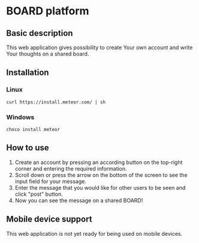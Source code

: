 # BOARD platform

## Basic description
This web application gives possibility to create Your own account and write Your thoughts on a shared board.

## Installation

### Linux
	curl https://install.meteor.com/ | sh
### Windows
	choco install meteor

## How to use
1. Create an account by pressing an according button on the top-right corner and entering the required information.
2. Scroll down or press the arrow on the bottom of the screen to see the input field for your message.
3. Enter the message that you would like for other users to be seen and click "post" button.
4. Now you can see the message on a shared BOARD!

## Mobile device support
This web application is not yet ready for being used on mobile devices.
